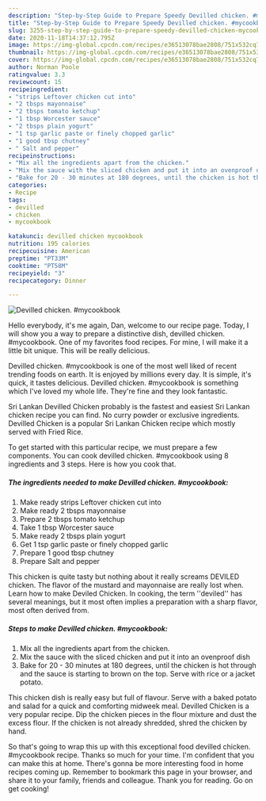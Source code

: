 ```yaml
---
description: "Step-by-Step Guide to Prepare Speedy Devilled chicken. #mycookbook"
title: "Step-by-Step Guide to Prepare Speedy Devilled chicken. #mycookbook"
slug: 3255-step-by-step-guide-to-prepare-speedy-devilled-chicken-mycookbook
date: 2020-11-18T14:37:12.795Z
image: https://img-global.cpcdn.com/recipes/e36513078bae2808/751x532cq70/devilled-chicken-mycookbook-recipe-main-photo.jpg
thumbnail: https://img-global.cpcdn.com/recipes/e36513078bae2808/751x532cq70/devilled-chicken-mycookbook-recipe-main-photo.jpg
cover: https://img-global.cpcdn.com/recipes/e36513078bae2808/751x532cq70/devilled-chicken-mycookbook-recipe-main-photo.jpg
author: Norman Poole
ratingvalue: 3.3
reviewcount: 15
recipeingredient:
- "strips Leftover chicken cut into"
- "2 tbsps mayonnaise"
- "2 tbsps tomato ketchup"
- "1 tbsp Worcester sauce"
- "2 tbsps plain yogurt"
- "1 tsp garlic paste or finely chopped garlic"
- "1 good tbsp chutney"
- " Salt and pepper"
recipeinstructions:
- "Mix all the ingredients apart from the chicken."
- "Mix the sauce with the sliced chicken and put it into an ovenproof dish"
- "Bake for 20 - 30 minutes at 180 degrees, until the chicken is hot through and the sauce is starting to brown on the top. Serve with rice or a jacket potato."
categories:
- Recipe
tags:
- devilled
- chicken
- mycookbook

katakunci: devilled chicken mycookbook 
nutrition: 195 calories
recipecuisine: American
preptime: "PT33M"
cooktime: "PT58M"
recipeyield: "3"
recipecategory: Dinner

---
```



![Devilled chicken. #mycookbook](https://img-global.cpcdn.com/recipes/e36513078bae2808/751x532cq70/devilled-chicken-mycookbook-recipe-main-photo.jpg)

Hello everybody, it's me again, Dan, welcome to our recipe page. Today, I will show you a way to prepare a distinctive dish, devilled chicken. #mycookbook. One of my favorites food recipes. For mine, I will make it a little bit unique. This will be really delicious.

Devilled chicken. #mycookbook is one of the most well liked of recent trending foods on earth. It is enjoyed by millions every day. It is simple, it's quick, it tastes delicious. Devilled chicken. #mycookbook is something which I've loved my whole life. They're fine and they look fantastic.

Sri Lankan Devilled Chicken probably is the fastest and easiest Sri Lankan chicken recipe you can find. No curry powder or exclusive ingredients. Devilled Chicken is a popular Sri Lankan Chicken recipe which mostly served with Fried Rice.


To get started with this particular recipe, we must prepare a few components. You can cook devilled chicken. #mycookbook using 8 ingredients and 3 steps. Here is how you cook that.

<!--inarticleads1-->

##### The ingredients needed to make Devilled chicken. #mycookbook:

1. Make ready strips Leftover chicken cut into
1. Make ready 2 tbsps mayonnaise
1. Prepare 2 tbsps tomato ketchup
1. Take 1 tbsp Worcester sauce
1. Make ready 2 tbsps plain yogurt
1. Get 1 tsp garlic paste or finely chopped garlic
1. Prepare 1 good tbsp chutney
1. Prepare  Salt and pepper


This chicken is quite tasty but nothing about it really screams DEVILED chicken. The flavor of the mustard and mayonnaise are really lost when. Learn how to make Deviled Chicken. In cooking, the term &#39;&#39;deviled&#39;&#39; has several meanings, but it most often implies a preparation with a sharp flavor, most often derived from. 

<!--inarticleads2-->

##### Steps to make Devilled chicken. #mycookbook:

1. Mix all the ingredients apart from the chicken.
1. Mix the sauce with the sliced chicken and put it into an ovenproof dish
1. Bake for 20 - 30 minutes at 180 degrees, until the chicken is hot through and the sauce is starting to brown on the top. Serve with rice or a jacket potato.


This chicken dish is really easy but full of flavour. Serve with a baked potato and salad for a quick and comforting midweek meal. Devilled Chicken is a very popular recipe. Dip the chicken pieces in the flour mixture and dust the excess flour. If the chicken is not already shredded, shred the chicken by hand. 

So that's going to wrap this up with this exceptional food devilled chicken. #mycookbook recipe. Thanks so much for your time. I'm confident that you can make this at home. There's gonna be more interesting food in home recipes coming up. Remember to bookmark this page in your browser, and share it to your family, friends and colleague. Thank you for reading. Go on get cooking!
